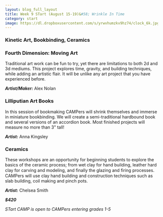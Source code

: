 ```yaml
---
layout: blog_full_layout
title: Week 9 STart (August 15-19)&#58; Wrinkle In Time
category: start
image: https://dl.dropboxusercontent.com/s/yrwvhumzkv9hz74/clock_6k.jpg?dl=0
---
```


### Kinetic Art, Bookbinding, Ceramics


### Fourth Dimension: Moving Art

Traditional art work can be fun to try, yet there are limitations to both 2d and 3d mediums. This project explores time, gravity, and building techniques, while adding an artistic flair. It will be unlike any art project that you have experienced before.

**_Artist/Maker:_** Alex Nolan


### Lilliputian Art Books

In this session of bookmaking CAMPers will shrink themselves and immerse in miniature bookbinding. We will create a semi-traditional hardbound book and several versions of an accordion book. Most finished projects will measure no more than 3" tall! 

**_Artist:_** Anna Kingsley


### Ceramics

These workshops are an opportunity for beginning students to explore the basics of the ceramic process; from wet clay for hand building, leather hard clay for carving and modeling, and ﬁnally the glazing and ﬁring processes. CAMPers will use clay hand building and construction techniques such as slab building, coil making and pinch pots. 

**_Artist:_** Chelsea Smith

**_$420_**

*STart CAMP is open to CAMPers entering grades 1-5*
